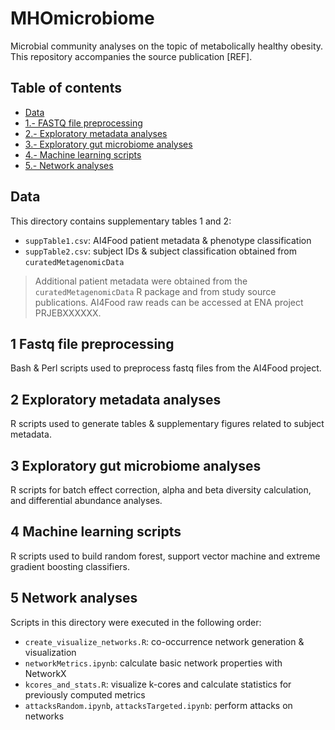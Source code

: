 # MHOmicrobiome
 Microbial community analyses on the topic of metabolically healthy obesity. This repository accompanies the source publication [REF].

 

## Table of contents
* [Data](#data)
* [1.- FASTQ file preprocessing](#1-fastq-file-preprocessing)
* [2.- Exploratory metadata analyses](#2-exploratory-metadata-analyses)
* [3.- Exploratory gut microbiome analyses](#3-exploratory-microbiome-analyses)
* [4.- Machine learning scripts](#4-machine-learning-scripts)
* [5.- Network analyses](#5-network-analyses)

## Data
This directory contains supplementary tables 1 and 2:
- `suppTable1.csv`: AI4Food patient metadata & phenotype classification
- `suppTable2.csv`: subject IDs & subject classification obtained from `curatedMetagenomicData`

> Additional patient metadata were obtained from the `curatedMetagenomicData` R package and from study source publications.
> AI4Food raw reads can be accessed at ENA project PRJEBXXXXXX.

## 1 Fastq file preprocessing
Bash & Perl scripts used to preprocess fastq files from the AI4Food project.

## 2 Exploratory metadata analyses
R scripts used to generate tables & supplementary figures related to subject metadata.

## 3 Exploratory gut microbiome analyses
R scripts for batch effect correction, alpha and beta diversity calculation, and differential abundance analyses.

## 4 Machine learning scripts
R scripts used to build random forest, support vector machine and extreme gradient boosting classifiers.

## 5 Network analyses
Scripts in this directory were executed in the following order:
- `create_visualize_networks.R`: co-occurrence network generation & visualization
- `networkMetrics.ipynb`: calculate basic network properties with NetworkX
- `kcores_and_stats.R`: visualize k-cores and calculate statistics for previously computed metrics
- `attacksRandom.ipynb`, `attacksTargeted.ipynb`: perform attacks on networks

